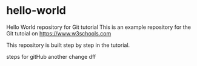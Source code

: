 # hello-world
Hello World repository for Git tutorial
This is an example repository for the Git tutoial on https://www.w3schools.com

This repository is built step by step in the tutorial.


steps for gitHub
another change
dff
